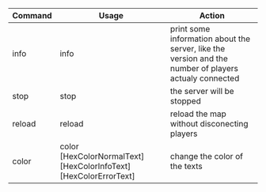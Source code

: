| Command | Usage | Action |
| -------- | -------- | -------- |
| info     | info     | print some information about the server, like the version and the number of players actualy connected |
|stop      | stop     | the server will be stopped |
|reload    | reload   | reload the map without disconecting players |
|color     | color [HexColorNormalText] [HexColorInfoText] [HexColorErrorText]| change the color of the texts |